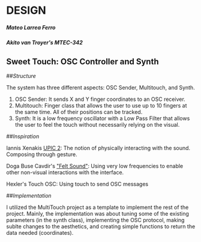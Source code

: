 # DESIGN

##### Mateo Larrea Ferro 
##### Akito van Troyer's MTEC-342

## Sweet Touch: OSC Controller and Synth




##*Structure*

The system has three different aspects: OSC Sender, Multitouch, and Synth. 

1. OSC Sender: It sends X and Y finger coordinates to an OSC receiver. 
2. Multitouch: Finger class that allows the user to use up to 10 fingers at the same time. All of their positions can be tracked. 
3. Synth: It is a low frequency oscillator with a Low Pass Filter that allows the user to feel the touch without necessarily relying on the visual. 

##*Inspiration*

Iannis Xenakis [UPIC 2](https://www.youtube.com/watch?v=lNPWub-MNxg): The notion of physically interacting with the sound. Composing through gesture.

Doga Buse Cavdir's ["Felt Sound"](https://www.dogacavdir.com/feltsound): Using very low frequencies to enable other non-visual interactions with the interface. 

Hexler's Touch OSC: Using touch to send OSC messages

##*Implementation*

I utilized the MultiTouch project as a template to implement the rest of the project. Mainly, the implementation was about tuning some of the existing parameters (in the synth class), implementing the OSC protocol, making sublte changes to the aesthetics, and creating simple functions to return the data needed (coordinates). 






